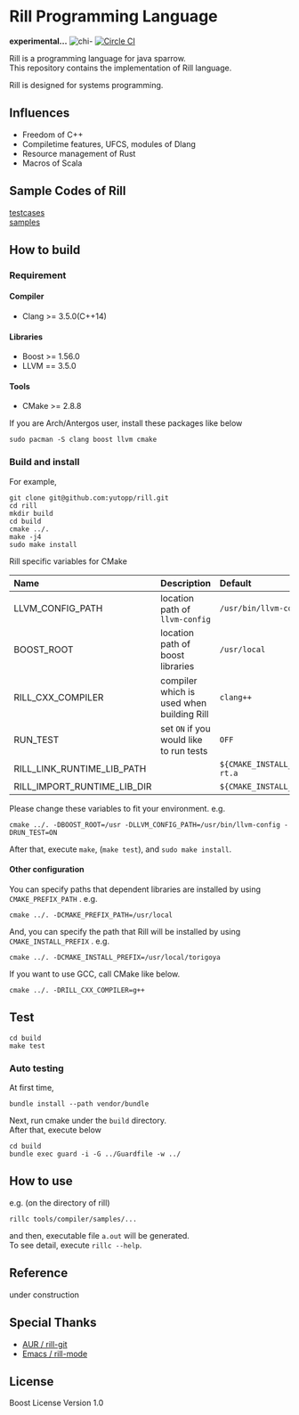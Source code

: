 # Rill Programming Language
**experimental...**
![chi-](http://yutopp.net/image/chi-.png "Bun")
[![Circle CI](https://circleci.com/gh/yutopp/rill.png?style=badge)](https://circleci.com/gh/yutopp/rill)

Rill is a programming language for java sparrow.  
This repository contains the implementation of Rill language.

Rill is designed for systems programming.


## Influences
+ Freedom of C++
+ Compiletime features, UFCS, modules of Dlang
+ Resource management of Rust
+ Macros of Scala


## Sample Codes of Rill
[testcases](test/integration)  
[samples](tools/compiler/samples)


## How to build
### Requirement
#### Compiler
- Clang >= 3.5.0(C++14)

#### Libraries
- Boost >= 1.56.0
- LLVM == 3.5.0

#### Tools
- CMake >= 2.8.8

If you are Arch/Antergos user, install these packages like below
```
sudo pacman -S clang boost llvm cmake
```

### Build and install
For example,
```
git clone git@github.com:yutopp/rill.git
cd rill
mkdir build
cd build
cmake ../.
make -j4
sudo make install
```
Rill specific variables for CMake

|Name|Description|Default|
|:--|:--|:--|
|LLVM_CONFIG_PATH | location path of `llvm-config` | `/usr/bin/llvm-config` |
|BOOST_ROOT| location path of boost libraries | `/usr/local` |
|RILL_CXX_COMPILER| compiler which is used when building Rill | `clang++` |
|RUN_TEST| set `ON` if you would like to run tests | `OFF` |
|RILL_LINK_RUNTIME_LIB_PATH|| `${CMAKE_INSTALL_PREFIX}/lib/librill-rt.a` |
|RILL_IMPORT_RUNTIME_LIB_DIR|| `${CMAKE_INSTALL_PREFIX}/lib/rill-rt` |
Please change these variables to fit your environment.
e.g.
```
cmake ../. -DBOOST_ROOT=/usr -DLLVM_CONFIG_PATH=/usr/bin/llvm-config -DRUN_TEST=ON
```

After that, execute `make`, (`make test`),  and `sudo make install`.


#### Other configuration
You can specify paths that dependent libraries are installed by using `CMAKE_PREFIX_PATH` . e.g.

```
cmake ../. -DCMAKE_PREFIX_PATH=/usr/local
```

And, you can specify the path that Rill will be installed by using `CMAKE_INSTALL_PREFIX` . e.g.

```
cmake ../. -DCMAKE_INSTALL_PREFIX=/usr/local/torigoya
```

If you want to use GCC, call CMake like below.

```
cmake ../. -DRILL_CXX_COMPILER=g++
```

## Test
```
cd build
make test
```

### Auto testing
At first time,
```
bundle install --path vendor/bundle
```

Next, run cmake under the `build` directory.  
After that, execute below
```
cd build
bundle exec guard -i -G ../Guardfile -w ../
```


## How to use
e.g. (on the directory of rill)
```
rillc tools/compiler/samples/...
```
and then, executable file `a.out` will be generated.  
To see detail, execute `rillc --help`.


## Reference
under construction


## Special Thanks
- [AUR / rill-git](https://aur.archlinux.org/packages/rill-git/)
- [Emacs / rill-mode](https://github.com/Johniel/rill-mode)


## License
Boost License Version 1.0
